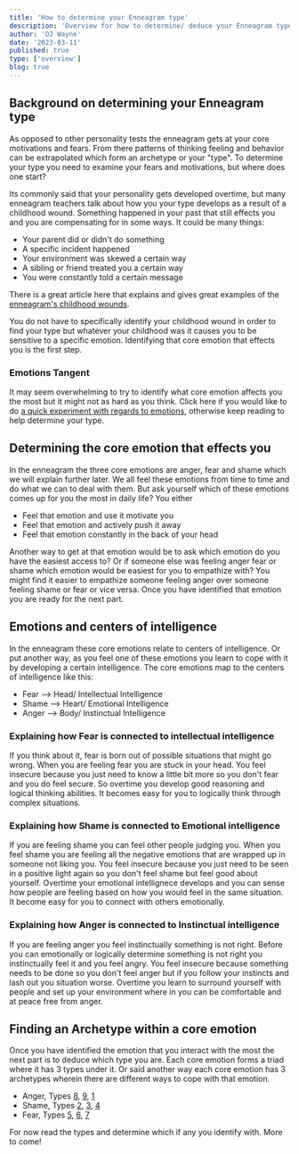 ```yaml
---
title: 'How to determine your Enneagram type'
description: 'Overview for how to determine/ deduce your Enneagram type'
author: 'DJ Wayne'
date: '2023-03-11'
published: true
type: ['overview']
blog: true
---
```


<!-- Take a free, ~5 min test here -->

## Background on determining your Enneagram type

As opposed to other personality tests the enneagram gets at your core motivations
and fears. From there patterns of thinking feeling and behavior can be extrapolated
which form an archetype or your "type". To determine your type you need to examine
your fears and motivations, but where does one start?

Its commonly said that your personality gets developed overtime, but many enneagram
teachers talk about how you your type develops as a result of a childhood wound.
Something happened in your past that still effects you and you are compensating for
in some ways. It could be many things:

- Your parent did or didn't do something
- A specific incident happened
- Your environment was skewed a certain way
- A sibling or friend treated you a certain way
- You were constantly told a certain message

There is a great article here that explains and gives great examples of the
[enneagram's childhood wounds](https://www.psychologyjunkie.com/the-childhood-wounds-of-every-enneagram-type/).

You do not have to specifically identify your childhood wound in order to find your
type but whatever your childhood was it causes you to be sensitive to a specific
emotion. Identifying that core emotion that effects you is the first step.

### Emotions Tangent

It may seem overwhelming to try to identify what core emotion affects you the most
but it might not as hard as you think. Click here if you would like to do [a quick experiment with regards to emotions](/blog/experiment),
otherwise keep reading to help determine your type.

## Determining the core emotion that effects you

In the enneagram the three core emotions are anger, fear and shame which we will
explain further later. We all feel these emotions from time to time and do what
we can to deal with them. But ask yourself which of these emotions comes up for
you the most in daily life? You either

- Feel that emotion and use it motivate you
- Feel that emotion and actively push it away
- Feel that emotion constantly in the back of your head

Another way to get at that emotion would be to ask which emotion do you have the
easiest access to? Or if someone else was feeling anger fear or shame which emotion
would be easiest for you to empathize with? You might find it easier to empathize
someone feeling anger over someone feeling shame or fear or vice versa. Once you
have identified that emotion you are ready for the next part.

## Emotions and centers of intelligence

In the enneagram these core emotions relate to centers of intelligence. Or put
another way, as you feel one of these emotions you learn to cope with it by
developing a certain intelligence. The core emotions map to the centers of intelligence like this:

- Fear --> Head/ Intellectual Intelligence
- Shame --> Heart/ Emotional Intelligence
- Anger --> Body/ Instinctual Intelligence

### Explaining how Fear is connected to intellectual intelligence

If you think about it, fear is born out of possible situations that might go wrong.
When you are feeling fear you are stuck in your head. You feel insecure because you
just need to know a little bit more so you don't fear and you do feel secure.
So overtime you develop good reasoning and logical thinking abilities. It becomes
easy for you to logically think through complex situations.

### Explaining how Shame is connected to Emotional intelligence

If you are feeling shame you can feel other people judging you. When you feel shame
you are feeling all the negative emotions that are wrapped up in someone not liking
you. You feel insecure because you just need to be seen in a positive light again
so you don't feel shame but feel good about yourself. Overtime your emotional
intellignece develops and you can sense how people are feeling based on how you
would feel in the same situation. It become easy for you to connect with others emotionally.

### Explaining how Anger is connected to Instinctual intelligence

If you are feeling anger you feel instinctually something is not right. Before
you can emotionally or logically determine something is not right you instinctually
feel it and you feel angry. You feel insecure because something needs to be done
so you don't feel anger but if you follow your instincts and lash out you situation
worse. Overtime you learn to surround yourself with people and set up your environment
where in you can be comfortable and at peace free from anger.

## Finding an Archetype within a core emotion

Once you have identified the emotion that you interact with the most the next part is to deduce which type you are. Each core emotion forms a triad where it has 3 types under it. Or said another way each core emotion has 3 archetypes wherein there are different ways to cope with that emotion.

- Anger, Types [8](/blog/enneagram/enneagram-type-8), [9](/blog/enneagram/enneagram-type-9), [1](/blog/enneagram/enneagram-type-1)
- Shame, Types [2](/blog/enneagram/enneagram-type-2), [3](/blog/enneagram/enneagram-type-3), [4](/blog/enneagram/enneagram-type-4)
- Fear, Types [5](/blog/enneagram/enneagram-type-5), [6](/blog/enneagram/enneagram-type-6), [7](/blog/enneagram/enneagram-type-7)

For now read the types and determine which if any you identify with. More to come!
